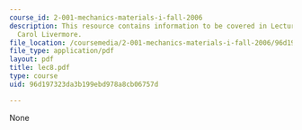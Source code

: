 ```yaml
---
course_id: 2-001-mechanics-materials-i-fall-2006
description: This resource contains information to be covered in Lecture 8 by Prof.
  Carol Livermore.
file_location: /coursemedia/2-001-mechanics-materials-i-fall-2006/96d197323da3b199ebd978a8cb06757d_lec8.pdf
file_type: application/pdf
layout: pdf
title: lec8.pdf
type: course
uid: 96d197323da3b199ebd978a8cb06757d

---
```

None